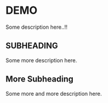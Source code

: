 # DEMO

Some description here..!!

## SUBHEADING

Some more description here.

## More Subheading

Some more and more description here.